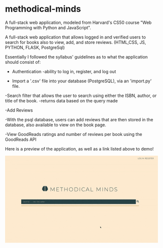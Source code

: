 # methodical-minds

A full-stack web application, modeled from Harvard's CS50 course "Web Programming with Python and JavaScript".

A full-stack web application that allows logged in and verified users to search for books also to view, add, and store reviews. (HTML,CSS, JS, PYTHON, FLASK, PostgreSql)

Essentially I followed the syllabus' guidelines as to what the application should consist of:

- Authentication
  -ability to log in, register, and log out
  
- Import a '.csv' file into your database (PostgreSQL), via an 'import.py' file.

-Search filter that allows the user to search using either the ISBN, author, or title of the book.
  -returns data based on the query made
  
-Add Reviews

-With the psql database, users can add reviews that are then stored in the database, also available to view on the book page.

-View GoodReads ratings and number of reviews per book using the GoodReads API

Here is a preview of the application, as well as a link listed above to demo!
  
  ![](methodical-minds.gif)
